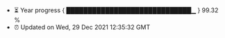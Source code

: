 - ⏳ Year progress { █████████████████████████████▁ } 99.32 %
- ⏰ Updated on Wed, 29 Dec 2021 12:35:32 GMT

